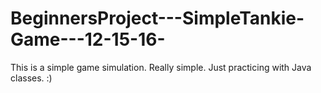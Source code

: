 # BeginnersProject---SimpleTankie-Game---12-15-16-
This is a simple game simulation. Really simple. Just practicing with Java classes. :)
